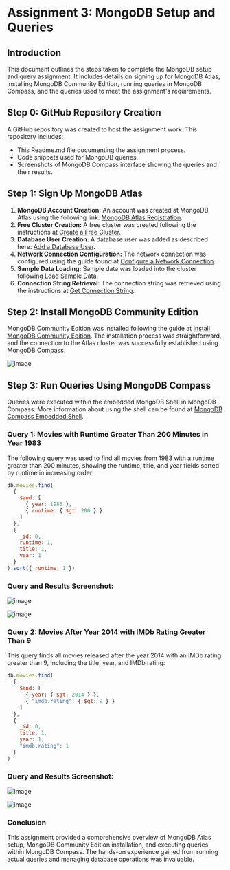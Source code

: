 # Assignment 3: MongoDB Setup and Queries

## Introduction
This document outlines the steps taken to complete the MongoDB setup and query assignment. It includes details on signing up for MongoDB Atlas, installing MongoDB Community Edition, running queries in MongoDB Compass, and the queries used to meet the assignment's requirements.

## Step 0: GitHub Repository Creation
A GitHub repository was created to host the assignment work. This repository includes:
- This Readme.md file documenting the assignment process.
- Code snippets used for MongoDB queries.
- Screenshots of MongoDB Compass interface showing the queries and their results.

## Step 1: Sign Up MongoDB Atlas
1. **MongoDB Account Creation:** An account was created at MongoDB Atlas using the following link: [MongoDB Atlas Registration](https://www.mongodb.com/cloud/atlas/register).
2. **Free Cluster Creation:** A free cluster was created following the instructions at [Create a Free Cluster](https://www.mongodb.com/docs/guides/atlas/cluster/).
3. **Database User Creation:** A database user was added as described here: [Add a Database User](https://www.mongodb.com/docs/guides/atlas/db-user/).
4. **Network Connection Configuration:** The network connection was configured using the guide found at [Configure a Network Connection](https://www.mongodb.com/docs/guides/atlas/network-connections/).
5. **Sample Data Loading:** Sample data was loaded into the cluster following [Load Sample Data](https://www.mongodb.com/docs/guides/atlas/sample-data/).
6. **Connection String Retrieval:** The connection string was retrieved using the instructions at [Get Connection String](https://www.mongodb.com/docs/guides/atlas/connection-string/).

## Step 2: Install MongoDB Community Edition
MongoDB Community Edition was installed following the guide at [Install MongoDB Community Edition](https://www.mongodb.com/docs/manual/administration/install-community/). The installation process was straightforward, and the connection to the Atlas cluster was successfully established using MongoDB Compass.

![image](https://github.com/jeongbeom98/Assignment-3/assets/103769156/1c491663-f3ea-4f92-9e2a-2232c59ce656)

## Step 3: Run Queries Using MongoDB Compass
Queries were executed within the embedded MongoDB Shell in MongoDB Compass. More information about using the shell can be found at [MongoDB Compass Embedded Shell](https://www.mongodb.com/docs/compass/current/embedded-shell/).

### Query 1: Movies with Runtime Greater Than 200 Minutes in Year 1983
The following query was used to find all movies from 1983 with a runtime greater than 200 minutes, showing the runtime, title, and year fields sorted by runtime in increasing order:
```javascript
db.movies.find(
  {
    $and: [
      { year: 1983 },
      { runtime: { $gt: 200 } }
    ]
  },
  {
    _id: 0,
    runtime: 1,
    title: 1,
    year: 1
  }
).sort({ runtime: 1 })
```
### Query and Results Screenshot:

![image](https://github.com/jeongbeom98/Assignment-3/assets/103769156/b443e4b0-20dc-487d-afed-145fe0c08b77)

![image](https://github.com/jeongbeom98/Assignment-3/assets/103769156/cacd62ce-0577-4397-89c8-33513f4c1d4e)

### Query 2: Movies After Year 2014 with IMDb Rating Greater Than 9
This query finds all movies released after the year 2014 with an IMDb rating greater than 9, including the title, year, and IMDb rating:
```javascript
db.movies.find(
  {
    $and: [
      { year: { $gt: 2014 } },
      { "imdb.rating": { $gt: 9 } }
    ]
  },
  {
    _id: 0,
    title: 1,
    year: 1,
    "imdb.rating": 1
  }
)
```
### Query and Results Screenshot:

![image](https://github.com/jeongbeom98/Assignment-3/assets/103769156/dbc088c3-fe0d-4eac-ad87-273b2027385c)

![image](https://github.com/jeongbeom98/Assignment-3/assets/103769156/321e0026-115f-4ef4-8b52-51f6cb7b1614)

### Conclusion
This assignment provided a comprehensive overview of MongoDB Atlas setup, MongoDB Community Edition installation, and executing queries within MongoDB Compass. The hands-on experience gained from running actual queries and managing database operations was invaluable.
